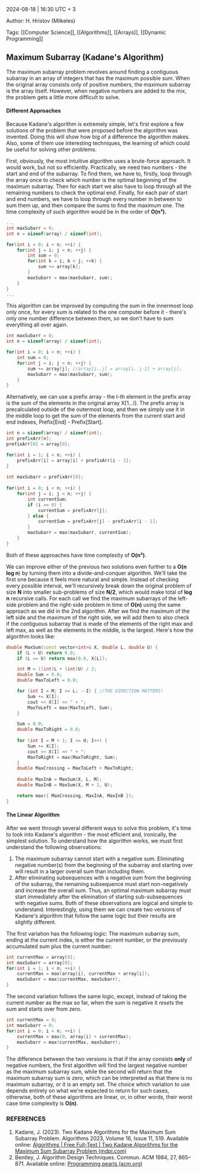 2024-08-18 | 16:30 UTC + 3

Author: H. Hristov (Milkeles)

Tags: [[Computer Science]], [[Algorithms]], [[Arrays]], [[Dynamic Programming]]

## Maximum Subarray (Kadane's Algorithm)
The maximum subarray problem revolves around finding a contiguous subarray in an array of integers that has the maximum possible sum. When the original array consists only of positive numbers, the maximum subarray is the array itself. However, when negative numbers are added to the mix, the problem gets a little more difficult to solve. 

#### Different Approaches
Because Kadane's algorithm is extremely simple, let's first explore a few solutions of the problem that were proposed before the algorithm was invented. Doing this will show how big of a difference the algorithm makes. Also, some of them use interesting techniques, the learning of which could be useful for solving other problems.

First, obviously, the most intuitive algorithm uses a brute-force approach. It would work, but not so efficiently. Practically, we need two numbers - the start and end of the subarray. To find them, we have to, firstly, loop through the array once to check which number is the optimal beginning of the maximum subarray. Then for each start we also have to loop through all the remaining numbers to check the optimal end. Finally, for each pair of start and end numbers, we have to loop through every number in between to sum them up, and then compare the sums to find the maximum one. The time complexity of such algorithm would be in the order of **O(n³).** 
```cpp
...
int maxSubarr = 0;
int n = sizeof(array) / sizeof(int);

for(int i = 0; i < n; ++i) {
    for(int j = i; j < n; ++j) {
        int sum = 0;
        for(int k = i; k < j; ++k) {
            sum += array[k];
        }
        maxSubarr = max(maxSubarr, sum);
    }
}
...
```

This algorithm can be improved by computing the sum in the innermost loop only once, for every sum is related to the one computer before it - there's only one number difference between them, so we don't have to sum everything all over again. 
```cpp
int maxSubarr = 0;
int n = sizeof(array) / sizeof(int);

for(int i = 0; i < n; ++i) {
    int sum = 0;
    for(int j = i; j < n; ++j) {
        sum += array[j]; //array[i..j] = array[i..j-1] + array[j];
        maxSubarr = max(maxSubarr, sum);
    }
}
```
Alternatively, we can use a prefix array - the I-th element in the prefix array is the sum of the elements in the original array X[1...I]. The prefix array is precalculated outside of the outermost loop, and then we simply use it in the middle loop to get the sum of the elements from the current start and end indexes, Prefix[End] - Prefix[Start]. 
```cpp
int n = sizeof(array) / sizeof(int);
int prefixArr[n];
prefixArr[0] = array[0];

for(int i = 1; i < n; ++i) {
    prefixArr[i] = array[i] + prefixArr[i - 1];
}
    
int maxSubarr = prefixArr[0];
    
for(int i = 0; i < n; ++i) {
    for(int j = i; j < n; ++j) {
        int currentSum;
        if (i == 0) {
            currentSum = prefixArr[j];
        } else {
            currentSum = prefixArr[j] - prefixArr[i - 1];
        }
        maxSubarr = max(maxSubarr, currentSum);
    }
}
```
Both of these approaches have time complexity of **O(n²)**.

We can improve either of the previous two solutions even further to a **O(n log n**) by turning them into a divide-and-conquer algorithm. We'll take the first one because it feels more natural and simple. Instead of checking every possible interval, we'll recursively break down the original problem of size **N** into smaller sub-problems of size **N/2**, which would make total of **log n** recursive calls. For each call we find the maximum subarrays of the left-side problem and the right-side problem in time of **O(n)** using the same approach as we did in the 2nd algorithm. After we find the maximum of the left side and the maximum of the right side, we will add them to also check if the contiguous subarray that is made of the elements of the right max and left max, as well as the elements in the middle, is the largest. Here's how the algorithm looks like:
```cpp
double MaxSum(const vector<int>& X, double L, double U) {
    if (L > U) return 0.0;
    if (L == U) return max(0.0, X[L]);

    int M = ((int)L + (int)U) / 2;
    double Sum = 0.0;
    double MaxToLeft = 0.0;

    for (int I = M; I >= L; --I) { //THE DIRECTION MATTERS!
        Sum += X[I];
        cout << X[I] << " + ";
        MaxToLeft = max(MaxToLeft, Sum);
    }

    Sum = 0.0;
    double MaxToRight = 0.0;
    
    for (int I = M + 1; I <= U; I++) {
        Sum += X[I];
        cout << X[I] << " + ";
        MaxToRight = max(MaxToRight, Sum);
    }
    double MaxCrossing = MaxToLeft + MaxToRight;
    
    double MaxInA = MaxSum(X, L, M);
    double MaxInB = MaxSum(X, M + 1, U);

    return max({ MaxCrossing, MaxInA, MaxInB });
}
```

#### The Linear Algorithm
After we went through several different ways to solve this problem, it's time to look into Kadane's algorithm - the most efficient and, ironically, the simplest solution. To understand how the algorithm works, we must first understand the following observations: 
1. The maximum subarray cannot start with a negative sum. Eliminating negative number(s) from the beginning of the subarray and starting over will result in a larger overall sum than including them.
2. After eliminating subsequences with a negative sum from the beginning of the subarray, the remaining subsequence must start non-negatively and increase the overall sum. Thus, an optimal maximum subarray must start immediately after the elimination of starting sub-subsequences with negative sums.
Both of these observations are logical and simple to understand. Interestingly, using them we can create two versions of Kadane's algorithm that follow the same logic but their results are slightly different.

The first variation has the following logic: The maximum subarray sum, ending at the current index, is either the current number, or the previously accumulated sum plus the current number:
```cpp
int currentMax = array[0];
int maxSubarr = array[0];
for(int i = 1; i < n; ++i) {
	currentMax = max(array[i], currentMax + array[i]);
	maxSubarr = max(currentMax, maxSubarr);
}
```

The second variation follows the same logic, except, instead of taking the current number as the max so far, when the sum is negative it *resets* the sum and starts over from zero.
```cpp
int currentMax = 0;
int maxSubarr = 0;
for(int i = 0; i < n; ++i) {
	currentMax = max(0, array[i] + currentMax);
	maxSubarr = max(currentMax, maxSubarr);
}
```

The difference between the two versions is that if the array consists **only** of negative numbers, the first algorithm will find the largest negative number as the maximum subarray sum, while the second will return that the maximum subarray sum is zero, which can be interpreted as that there is no maximum subarray, or it is an empty set. The choice which variation to use depends entirely on what we're expected to return for such cases, otherwise, both of these algorithms are linear, or, in other words, their worst case time complexity is **O(n)**.

### REFERENCES
1. Kadane, J. (2023). Two Kadane Algorithms for the Maximum Sum Subarray Problem. Algorithms 2023, Volume 16, Issue 11, 519. Available online: [Algorithms | Free Full-Text | Two Kadane Algorithms for the Maximum Sum Subarray Problem (mdpi.com)](https://www.mdpi.com/1999-4893/16/11/519)
2. Bentley, J. Algorithm Design Techniques. Commun. ACM 1984, 27, 865–871. Available online: [Programming pearls (acm.org)](https://dl.acm.org/doi/pdf/10.1145/358234.381162)
